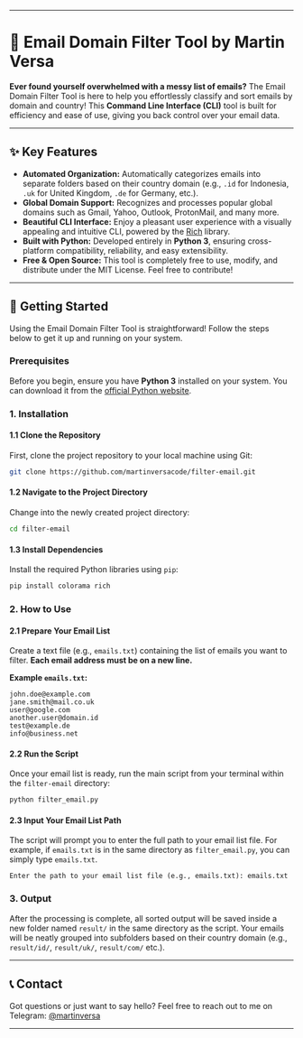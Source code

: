 -----

# 📧 Email Domain Filter Tool by Martin Versa

**Ever found yourself overwhelmed with a messy list of emails?** The Email Domain Filter Tool is here to help you effortlessly classify and sort emails by domain and country\! This **Command Line Interface (CLI)** tool is built for efficiency and ease of use, giving you back control over your email data.

-----

## ✨ Key Features

  * **Automated Organization:** Automatically categorizes emails into separate folders based on their country domain (e.g., `.id` for Indonesia, `.uk` for United Kingdom, `.de` for Germany, etc.).
  * **Global Domain Support:** Recognizes and processes popular global domains such as Gmail, Yahoo, Outlook, ProtonMail, and many more.
  * **Beautiful CLI Interface:** Enjoy a pleasant user experience with a visually appealing and intuitive CLI, powered by the [Rich](https://rich.readthedocs.io/en/stable/) library.
  * **Built with Python:** Developed entirely in **Python 3**, ensuring cross-platform compatibility, reliability, and easy extensibility.
  * **Free & Open Source:** This tool is completely free to use, modify, and distribute under the MIT License. Feel free to contribute\!

-----

## 🚀 Getting Started

Using the Email Domain Filter Tool is straightforward\! Follow the steps below to get it up and running on your system.

### Prerequisites

Before you begin, ensure you have **Python 3** installed on your system. You can download it from the [official Python website](https://www.python.org/downloads/).

### 1\. Installation

#### 1.1 Clone the Repository

First, clone the project repository to your local machine using Git:

```bash
git clone https://github.com/martinversacode/filter-email.git
```

#### 1.2 Navigate to the Project Directory

Change into the newly created project directory:

```bash
cd filter-email
```

#### 1.3 Install Dependencies

Install the required Python libraries using `pip`:

```bash
pip install colorama rich
```

### 2\. How to Use

#### 2.1 Prepare Your Email List

Create a text file (e.g., `emails.txt`) containing the list of emails you want to filter. **Each email address must be on a new line.**

**Example `emails.txt`:**

```
john.doe@example.com
jane.smith@mail.co.uk
user@google.com
another.user@domain.id
test@example.de
info@business.net
```

#### 2.2 Run the Script

Once your email list is ready, run the main script from your terminal within the `filter-email` directory:

```bash
python filter_email.py
```

#### 2.3 Input Your Email List Path

The script will prompt you to enter the full path to your email list file. For example, if `emails.txt` is in the same directory as `filter_email.py`, you can simply type `emails.txt`.

```
Enter the path to your email list file (e.g., emails.txt): emails.txt
```

### 3\. Output

After the processing is complete, all sorted output will be saved inside a new folder named `result/` in the same directory as the script. Your emails will be neatly grouped into subfolders based on their country domain (e.g., `result/id/`, `result/uk/`, `result/com/` etc.).

-----

## 📞 Contact

Got questions or just want to say hello? Feel free to reach out to me on Telegram: [@martinversa](https://t.me/martinversa)

-----
